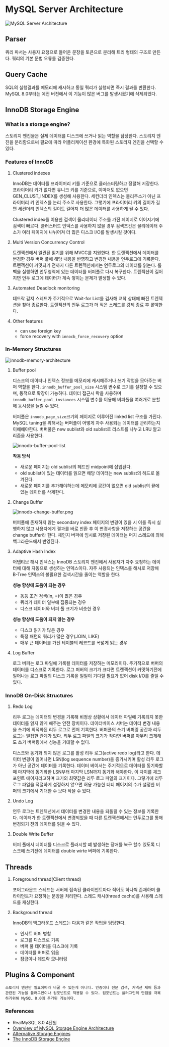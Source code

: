 # MySQL Server Architecture

![MySQL Server Architecture](/individual/younghch/images/mysql-architecture.png)

## Parser

쿼리 파서는 사용자 요청으로 들어온 문장을 토큰으로 분리해 트리 형태의 구조로 만든다. 쿼리의 기본 문법 오류를 검증한다.

## Query Cache

SQL의 실행결과를 메모리에 캐시하고 동일 쿼리가 실행되면 즉시 결과를 반환한다. MySQL 8.0부터는 예전 버전에서 이 기능이 많은 버그를 발생시켰기에 삭제되었다.

## InnoDB Storage Engine
### What is a storage engine?
    
스토리지 엔진을은 실제 데이터를 디스크에 쓰거나 읽는 역할을 담당한다. 스토리지 엔진을 분리함으로써 필요에 따라 어플리케이션 환경에 특화된 스토리지 엔진을 선택할 수 있다. 
### Features of InnoDB

1. Clustered indexes

    InnoDB는 데이터를 프라이머리 키를 기준으로 클러스터링하고 정렬해 저장한다. 프라이머리 키가 없다면 유니크 키를 기준으로, 이마저도 없으면 GEN_CLUST_INDEX를 생성해 사용한다. 세컨더리 인덱스는 물리주소가 아닌 프라이머리 키 인덱스를 논리 주소로 사용한다. 그렇기에 프라이머리 키의 길이가 길면 세컨더리 인덱스의 길이도 길어져 더 많은 데이터를 사용하게 될 수 있다.
    
    Clustered index를 이용한 검색이 물리데이터 주소를 가진 페이지로 이어지기에 검색이 빠르다. 클러스터드 인덱스를 사용하지 않을 경우 검색조건은 물리데이터 주소가 여러 페이지에 나뉘어져 더 많은 디스크 I/O를 발생시킬 것이다. 

1. Multi Version Concurrency Control

    트랜젝션에서 일관된 읽기를 위해 MVCC를 지원한다. 한 트랜젝션에서 데이터를 변경한 경우 버퍼 풀에 해당 내용을 반영하고 변경전 내용을 언두로그에 기록한다. 트렌젝션이 커밋되기 전까지 다른 트렌젝션에서는 언두로그의 데이터를 읽는다. 롤벡을 실행하면 언두영역에 있는 데이터를 버퍼풀로 다시 복구한다. 트렌젝션이 길어지면 언두 로그에 데이터가 계속 쌓이는 문제가 발생할 수 있다. 

1. Automated Deadlock monitoring

    데드락 감지 스레드가 주기적으로 Wait-for List를 검사해 교착 상태에 빠진 트렌젝션을 찾아 종료한다. 트렌젝션의 언두 로그가 더 적은 스레드를 강제 종료 후 롤벡한다. 

1. Other features
    - can use foreign key
    - force recovery with `innocb_force_recovery` option
### In-Memory Structures

![innodb-memory-architecture](/individual/younghch/images/innodb-memory-architecture.png)

1. Buffer pool

    디스크의 데이터나 인덱스 정보를 메모리에 캐시해주거나 쓰기 작업을 모아주는 버퍼 역할을 한다. `innodb_buffer_pool_size` 시스템 변수로 크기를 설정할 수 있으며, 동적으로 확장이 가능하다. 데이터 접근시 락을 사용하며 `innodb_buffer_pool_instances` 시스템 변수를 이용해 버퍼풀을 여러개로 분할해 동시성을 늘릴 수 있다.

    버퍼풀은 `innodb_page_size`크기의 페이지로 이루어진 linked list 구조를 가진다. MySQL tuning을 위해서는 버퍼풀이 어떻게 자주 사용되는 데이터를 관리하는지 이해해야한다. 버퍼풀은 new sublist와 old sublist로 리스트를 나누고 LRU 알고리즘을 사용한다. 

    ![innodb-buffer-pool-list](/individual/younghch/images/innodb-buffer-pool-list.png)

    **작동 방식**
    - 새로운 페이지는 old sublist의 헤드인 midpoint에 삽입된다.
    - old sublist에 있는 데이터를 읽으면 해당 데이터는 new sublist의 헤드로 옮겨진다.
    - 새로운 페이지를 추가해야하는데 메모리에 공간이 없으면 old sublist의 끝에 있는 데이터를 삭제한다.

1. Change Buffer

    ![innodb-change-buffer.png](/individual/younghch/images/innodb-change-buffer.png)

    버퍼풀에 존재하지 않는 secondary index 페이지의 변경이 있을 시 이를 즉시 실행하지 않고 사용자에게 결과를 바로 반환 후 이 변경사항을 저장하는 공간을 change buffer라 한다. 체인지 버퍼에 임시로 저장된 데이터는 머지 스레드에 의해 백그라운드에서 반영된다.

1. Adaptive Hash Index

    어댑티브 해시 인덱스는 InnoDB 스토리지 엔진에서 사용자가 자주 요청하는 데이터에 대해 자동으로 생성하는 인덱스이다. 자주 사용되는 인덱스를 해시로 저장해 B-Tree 인덱스의 불필요한 검색시간을 줄이는 역할을 한다.

    **성능 향상에 도움이 되는 경우**
    - 동등 조건 검색(in, =)이 많은 경우
    - 쿼리가 데이터 일부에 집중되는 경우
    - 디스크 데이터와 버퍼 풀 크기가 비슷한 경우

    **성능 향상에 도움이 되지 않는 경우**
    - 디스크 읽기가 많은 경우
    - 특정 패턴의 쿼리가 많은 경우(JOIN, LIKE)
    - 매우 큰 데이터를 가진 테이블의 레코드를 폭넓게 읽는 경우

1. Log Buffer

    로그 버퍼는 로그 파일에 기록될 데이터를 저장하는 메모리이다. 주기적으로 버퍼의 데이터를 디스크로 기록한다. 로그 퍼버의 크기가 크다면 트렌젝션이 커밋하기전에 일어나는 로그 파일의 디스크 기록을 일일이 기다릴 필요가 없어 disk I/O를 줄일 수 있다.
### InnoDB On-Disk Structures

1. Redo Log

    리두 로그는 데이터의 변경을 기록해 비정상 상황에서 데이터 파일에 기록되지 못한 데이터를 잃지 않게 해주는 안전 장치이다. 데이터베이스 서버는 데이터 변경 내용을 쓰기에 최적화된 리두 로그로 먼저 기록한다. 버퍼풀의 쓰기 버퍼링 공간과 리두 로그는 밀접한 관계가 있다. 리두 로그 파일의 크기가 작다면 버퍼를 아무리 크게해도 쓰기 버퍼링에서 성능을 기대할 수 없다.
    
    디스크와 동기화 되지 않은 로그를 활성 리두 로그(active redo log)라고 한다. 데이터 변경이 일어나면 LSN(log sequence number)을 증가시키며 활성 리두 로그가 아닌 공간에 데이터를 기록한다. 데이터 베이서는 주기적으로 데이터를 동기화할때 마지막에 동기화한 LSN부터 마지막 LSN까지 동기화 해야한다. 이 차이를 체크포인트 에이지라고하며 크기의 최댓값은 리두 로그 파일의 크기이다. 그렇기에 리두로그 파일을 적절하게 설정하지 않으면 허용 가능한 더티 페이지의 수가 설정한 버퍼의 크기에서 기대한 수 보다 작을 수 있다.

1. Undo Log

    언두 로그는 트렌젝션에서 데이터를 변경한 내용을 되돌릴 수 있는 정보를 기록한다. 데이터가 한 트렌젝션에서 변경되었을 때 다른 트렌젝션에서는 언두로그를 통해 변경되기 전의 데이터를 읽을 수 있다.

1. Double Write Buffer

    버퍼 풀에서 데이터를 디스크로 플러시할 떄 발생하는 장애를 복구 할수 있도록 디스크에 쓰기전에 데이터를 double wirte 버퍼에 기록한다. 

    
## Threads

1. Foreground thread(Client thread)

    포어그라운드 스레드는 서버에 접속된 클라이언트마다 적어도 하나씩 존재하며 클라이언트가 요청하는 문장을 처리한다. 스레드 캐시(thread cache)를 사용해 스레드를 캐싱한다.

2. Background thread

    InnoDB의 백그라운드 스레드는 다음과 같은 작업을 담당한다.
    - 인서트 버퍼 병합
    - 로그를 디스크로 기록
    - 버퍼 풀 데이터를 디스크에 기록
    - 데이터를 버퍼로 읽음
    - 잠금이나 데드락 모니터링

## Plugins & Component

    스토리지 엔진만 필요에따라 바꿀 수 있는게 아니다. 인증이나 전문 검색, 커넥션 제어 등과 관련된 기능을 플러그인이나 컴포넌트로 적용할 수 있다. 컴포넌트는 플러그인의 단점을 극복하기위해 MySQL 8.0에 추가된 기능이다.


### References
- RealMySQL 8.0 4단원
- [Overview of MySQL Storage Engine Architecture
](https://dev.mysql.com/doc/refman/8.0/en/pluggable-storage-overview.html)
- [Alternative Storage Engines
](https://dev.mysql.com/doc/refman/8.0/en/storage-engines.html)
- [The InnoDB Storage Engine](https://dev.mysql.com/doc/refman/8.0/en/innodb-storage-engine.html)
